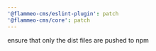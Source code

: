 ```yaml
---
'@flammeo-cms/eslint-plugin': patch
'@flammeo-cms/core': patch
---
```


ensure that only the dist files are pushed to npm
